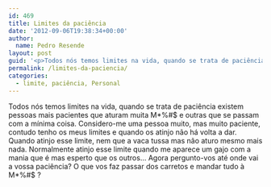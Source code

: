 ```yaml
---
id: 469
title: Limites da paciência
date: '2012-09-06T19:38:34+00:00'
author: 
  name: Pedro Resende
layout: post
guid: '<p>Todos nós temos limites na vida, quando se trata de paciência existem pessoas mais pacientes que aturam muita M*%#$ e outras que se passam com a mínima coisa. Considero-me uma pessoa muito, mas muito paciente, contudo tenho os meus limites e quando os '
permalink: /limites-da-paciencia/
categories:
  - limite, paciência, Personal
---
```

Todos nós temos limites na vida, quando se trata de paciência existem pessoas mais pacientes que aturam muita M\*%#$ e outras que se passam com a mínima coisa. Considero-me uma pessoa muito, mas muito paciente, contudo tenho os meus limites e quando os atinjo não há volta a dar. Quando atinjo esse limite, nem que a vaca tussa mas não aturo mesmo mais nada. Normalmente atinjo esse limite quando me aparece um gajo com a mania que é mas esperto que os outros… Agora pergunto-vos até onde vai a vossa paciência? O que vos faz passar dos carretos e mandar tudo à M\*%#$ ?